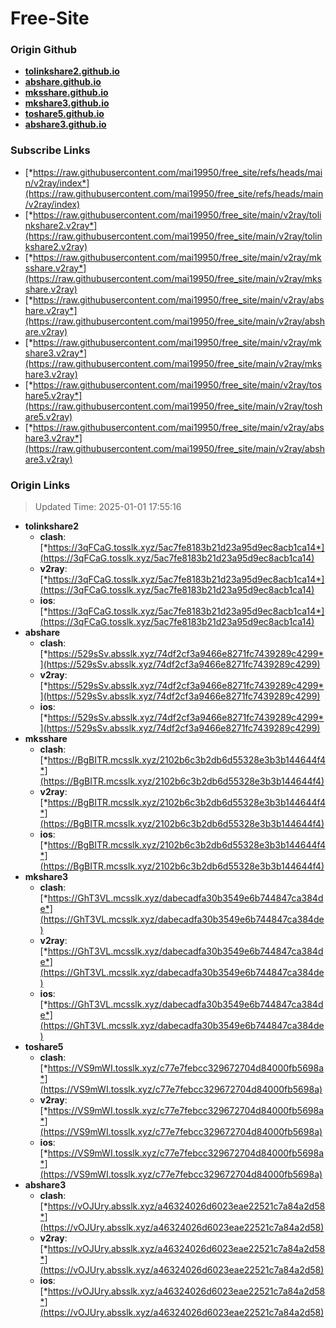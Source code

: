 # Free-Site

### Origin Github

- [**tolinkshare2.github.io**](https://github.com/tolinkshare2/tolinkshare2.github.io)
- [**abshare.github.io**](https://github.com/abshare/abshare.github.io)
- [**mksshare.github.io**](https://github.com/mksshare/mksshare.github.io)
- [**mkshare3.github.io**](https://github.com/mkshare3/mkshare3.github.io)
- [**toshare5.github.io**](https://github.com/toshare5/toshare5.github.io)
- [**abshare3.github.io**](https://github.com/abshare3/abshare3.github.io)

### Subscribe Links

- [*https://raw.githubusercontent.com/mai19950/free_site/refs/heads/main/v2ray/index*](https://raw.githubusercontent.com/mai19950/free_site/refs/heads/main/v2ray/index)
- [*https://raw.githubusercontent.com/mai19950/free_site/main/v2ray/tolinkshare2.v2ray*](https://raw.githubusercontent.com/mai19950/free_site/main/v2ray/tolinkshare2.v2ray)
- [*https://raw.githubusercontent.com/mai19950/free_site/main/v2ray/mksshare.v2ray*](https://raw.githubusercontent.com/mai19950/free_site/main/v2ray/mksshare.v2ray)
- [*https://raw.githubusercontent.com/mai19950/free_site/main/v2ray/abshare.v2ray*](https://raw.githubusercontent.com/mai19950/free_site/main/v2ray/abshare.v2ray)
- [*https://raw.githubusercontent.com/mai19950/free_site/main/v2ray/mkshare3.v2ray*](https://raw.githubusercontent.com/mai19950/free_site/main/v2ray/mkshare3.v2ray)
- [*https://raw.githubusercontent.com/mai19950/free_site/main/v2ray/toshare5.v2ray*](https://raw.githubusercontent.com/mai19950/free_site/main/v2ray/toshare5.v2ray)
- [*https://raw.githubusercontent.com/mai19950/free_site/main/v2ray/abshare3.v2ray*](https://raw.githubusercontent.com/mai19950/free_site/main/v2ray/abshare3.v2ray)

### Origin Links

> Updated Time: 2025-01-01 17:55:16

- **tolinkshare2**
  - **clash**: [*https://3qFCaG.tosslk.xyz/5ac7fe8183b21d23a95d9ec8acb1ca14*](https://3qFCaG.tosslk.xyz/5ac7fe8183b21d23a95d9ec8acb1ca14)
  - **v2ray**: [*https://3qFCaG.tosslk.xyz/5ac7fe8183b21d23a95d9ec8acb1ca14*](https://3qFCaG.tosslk.xyz/5ac7fe8183b21d23a95d9ec8acb1ca14)
  - **ios**: [*https://3qFCaG.tosslk.xyz/5ac7fe8183b21d23a95d9ec8acb1ca14*](https://3qFCaG.tosslk.xyz/5ac7fe8183b21d23a95d9ec8acb1ca14)
- **abshare**
  - **clash**: [*https://529sSv.absslk.xyz/74df2cf3a9466e8271fc7439289c4299*](https://529sSv.absslk.xyz/74df2cf3a9466e8271fc7439289c4299)
  - **v2ray**: [*https://529sSv.absslk.xyz/74df2cf3a9466e8271fc7439289c4299*](https://529sSv.absslk.xyz/74df2cf3a9466e8271fc7439289c4299)
  - **ios**: [*https://529sSv.absslk.xyz/74df2cf3a9466e8271fc7439289c4299*](https://529sSv.absslk.xyz/74df2cf3a9466e8271fc7439289c4299)
- **mksshare**
  - **clash**: [*https://BgBITR.mcsslk.xyz/2102b6c3b2db6d55328e3b3b144644f4*](https://BgBITR.mcsslk.xyz/2102b6c3b2db6d55328e3b3b144644f4)
  - **v2ray**: [*https://BgBITR.mcsslk.xyz/2102b6c3b2db6d55328e3b3b144644f4*](https://BgBITR.mcsslk.xyz/2102b6c3b2db6d55328e3b3b144644f4)
  - **ios**: [*https://BgBITR.mcsslk.xyz/2102b6c3b2db6d55328e3b3b144644f4*](https://BgBITR.mcsslk.xyz/2102b6c3b2db6d55328e3b3b144644f4)
- **mkshare3**
  - **clash**: [*https://GhT3VL.mcsslk.xyz/dabecadfa30b3549e6b744847ca384de*](https://GhT3VL.mcsslk.xyz/dabecadfa30b3549e6b744847ca384de)
  - **v2ray**: [*https://GhT3VL.mcsslk.xyz/dabecadfa30b3549e6b744847ca384de*](https://GhT3VL.mcsslk.xyz/dabecadfa30b3549e6b744847ca384de)
  - **ios**: [*https://GhT3VL.mcsslk.xyz/dabecadfa30b3549e6b744847ca384de*](https://GhT3VL.mcsslk.xyz/dabecadfa30b3549e6b744847ca384de)
- **toshare5**
  - **clash**: [*https://VS9mWI.tosslk.xyz/c77e7febcc329672704d84000fb5698a*](https://VS9mWI.tosslk.xyz/c77e7febcc329672704d84000fb5698a)
  - **v2ray**: [*https://VS9mWI.tosslk.xyz/c77e7febcc329672704d84000fb5698a*](https://VS9mWI.tosslk.xyz/c77e7febcc329672704d84000fb5698a)
  - **ios**: [*https://VS9mWI.tosslk.xyz/c77e7febcc329672704d84000fb5698a*](https://VS9mWI.tosslk.xyz/c77e7febcc329672704d84000fb5698a)
- **abshare3**
  - **clash**: [*https://vOJUry.absslk.xyz/a46324026d6023eae22521c7a84a2d58*](https://vOJUry.absslk.xyz/a46324026d6023eae22521c7a84a2d58)
  - **v2ray**: [*https://vOJUry.absslk.xyz/a46324026d6023eae22521c7a84a2d58*](https://vOJUry.absslk.xyz/a46324026d6023eae22521c7a84a2d58)
  - **ios**: [*https://vOJUry.absslk.xyz/a46324026d6023eae22521c7a84a2d58*](https://vOJUry.absslk.xyz/a46324026d6023eae22521c7a84a2d58)
